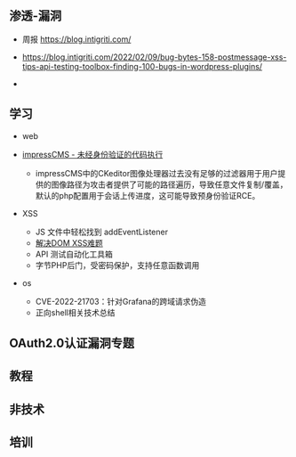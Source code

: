 ## 渗透-漏洞

- 周报 https://blog.intigriti.com/

 - https://blog.intigriti.com/2022/02/09/bug-bytes-158-postmessage-xss-tips-api-testing-toolbox-finding-100-bugs-in-wordpress-plugins/
 - 


## 学习

- web
 - [impressCMS - 未经身份验证的代码执行](https://r0.haxors.org/posts?id=8)
   - impressCMS中的CKeditor图像处理器过去没有足够的过滤器用于用户提供的图像路径为攻击者提供了可能的路径遍历，导致任意文件复制/覆盖，默认的php配置用于会话上传进度，这可能导致预身份验证RCE。

  - XSS
    - JS 文件中轻松找到 addEventListener
    - [解决DOM XSS难题](https://spaceraccoon.dev/solving-dom-xss-puzzles)
    - API 测试自动化工具箱
    - 字节PHP后门，受密码保护，支持任意函数调用
- os
  - CVE-2022-21703：针对Grafana的跨域请求伪造
  - 正向shell相关技术总结



## OAuth2.0认证漏洞专题


## 教程





## 非技术




## 培训



